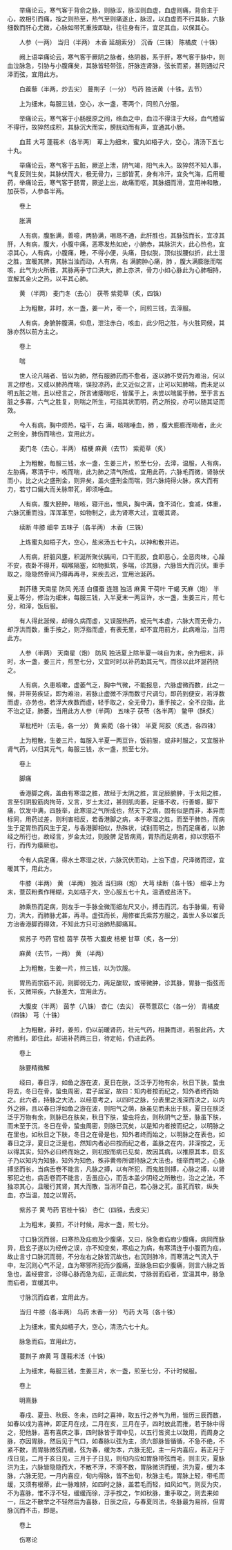 <!-- { "loadSidebar": true } -->
　　举痛论云，寒气客于背俞之脉，则脉涩，脉涩则血虚，血虚则痛，背俞主于心，故相引而痛，按之则热至，热气至则痛遂止，脉涩，以血虚而不行其脉，六脉细数而肝心尤微，心脉如带芤重按即缺，往往身有汗，宜足其血，以保其心。

　　人参（一两） 当归（半两） 木香 延胡索分） 沉香（三铢） 陈橘皮（十铢）

　　阙上语举痛论云，寒气客于厥阴之脉者，络阴器，系于肝，寒气客于脉中，则血泣脉急，引胁与小腹痛矣，其脉皆轻带弦，肝脉连肾脉，弦长而紧，甚则通过尺泽而弦，宜用此方。

　　白蒺藜（半两，炒去尖） 蔓荆子（一分） 芍药 独活黄（十铢，去节）

　　上为细末，每服三钱，空心，水一盏，枣两个，同煎八分服。

　　举痛论云，寒气客于小肠膜原之间，络血之中，血泣不得注于大经，血气稽留不得行，故猝然成积，其脉沉大而实，膀胱动而有声，宜通其小肠。

　　血茸 大芎 蓬莪术（各半两） 萆上为细末，蜜丸如梧子大，空心，清汤下五七十丸。

　　举痛论云，寒气客于五脏，厥逆上泄，阴气竭，阳气未入。故猝然不知人事，气复反则生矣，其脉伏而大，极无骨力，三部皆芤，身有冷汗，宜灸气海，后用暖药，举痛论云，寒气客于肠胃，厥逆上出，故痛而呕，其脉细而滑，宜用神和散，加茯苓，人参各半两。

　　卷上

　　胀满

　　人有病，腹胀满，善噫，两胁满，咽鬲不通，此肝胜也，其脉弦而长，宜凉其肝，人有病，腹大，小腹中痛，恶寒发热如疟，小腑赤，其脉洪大，此心热也，宜凉其心，人有病，小腹痛，睡，不得小便，头痛，目似脱，顶似拔腰似折，此土湿之胜，宜暖其脾，其脉当浊而动，人有病，右 满腑肿心痛，肺 ，腹大满膨胀而喘咳，此气为火所胜，其脉两手寸口洪大，肺上亦洪，骨力小如心脉此为心肺相持，宜解其金火之热，以平其心肺。

　　黄 （半两） 麦门冬（去心） 茯苓 紫菀草（炙，四铢）

　　上为粗散，非时，水一盏，姜一片，枣一个，同煎三钱，去滓服。

　　人有病，身腑肿腹满，仰息，泄注赤白，咳血，此少阳之胜，与火胜同候，其脉亦然以前方主之。

　　卷上

　　喘

　　世人论凡喘者、皆以为肺，然有服肺药而不愈者，遂以肺不受药为难治，何以言之缪也，又或以肺热而喘，误投凉药，此又近似之言，止可以知肺喘，而未足以明五脏之喘，且以经言之，所言诸痿喘呕，皆属于上，未尝以喘属于肺，至于言五脏之多寡，六气之胜复，则喘之所生，可指其状而明，药之所投，亦可以随其证而效。

　　今人有病，胸中烦热，嗌干，右 满，咳喘唾血，肺 ，腹大膨膨而喘者，此火之刑金，肺伤而喘也，宜用此方。

　　麦门冬（去心，半两） 桔梗 麻黄（去节） 紫菀草（炙）

　　上为粗散，每服三钱，水一盏，生姜三片，煎至七分，去滓，温服，人有病，左胁痛，寒清于中，咳而喘，此为肺之清气所成，宜用此药，六脉毛而微，肾脉伏而小，比之火之盛刑金，则异矣，盖火盛刑金而喘，则六脉纯得火脉，疾大而有力，若寸口偏大而关脉带芤，即须唾血。

　　人有病，腹大胫肿，喘咳，寝汗出，憎风，胸中满，食不消化，食减，体重，六脉沉重而浊，浑浑革至，如物制之，此为肾寒大过，宜暖其肾。

　　续断 牛膝 细辛 五味子（各半两） 木香（三铢）

　　上炼蜜丸如梧子大，空心，盐米汤五七十丸，以神和散并进。

　　人有病，肝脏风壅，积涎所聚伏膈间，口干而胶，食即恶心，全恶肉味，心躁不安，夜卧不得开，咽喉隔塞，如物抵筑，多喘，诊其脉，六脉皆大而沉伏。重手取之，隐隐然骨间乃得再再寻，来疾去迟，宜用治涎药。

　　荆芥穗 天南星 防风 羌活 白僵蚕 连翘 独活 麻黄 干荷叶 干蝎 天麻（炮） 半夏上等分，修治为细末，每服三钱，入半夏末一两豆许，水一盏，生姜三片，煎七分，和滓，饭后服。

　　有人得此涎候，却缘久病而虚，又误服热药，或元气本虚，六脉大而无骨力，却浮洪而数，重手按之，则浮指而虚，有表无里，却不宜用前方，此病难治，当用此方。

　　人参（半两） 天南星（炮） 防风 独活夏上除半夏一味自为末，余为细末，非时，水一盏，姜三片，煎至七分，又宜时时以补药助其元气，而徐以此坏涎药挠之。

　　人有病，久患咳嗽，虚萎气乏，胸中气微，不能报息，六脉虚微而数，此之一候，并带劳疾证，即为难治，若脉止虚微不浮而数寸尺调匀，即药到便安，若浮数而虚，亦劳也，若浮大疾数而虚，轻手取之，全无骨力，重手按之，全不应指，此不治之证，肺萎，当用此方人参（半两） 五味子 茯苓（各半两） 鳖甲（酥炙）

　　草枇杷叶（去毛，各一分） 黄 紫菀（各十铢） 半夏 阿胶（炙透，各四铢）

　　上为粗散，生姜三片，每服入半夏一两豆许，饭前服，或非时服之，又宜服补肾气药，以归其元气，每服三钱，水一盏，煎至七分。

　　卷上

　　脚痛

　　香港脚之病，盖由有寒湿之胜，故经于太阴之胜，言足胫腑肿，于太阳之胜，言至引阴股筋肉拘苛，又言，岁土太过，甚则肌肉萎，足痿不收，行善螈，脚下痛，饮发中满，四肢举，此寒湿之气所成也，然天下之病，固有似是而非，本异而标同，用药过差，则利害相反，若香港脚之病，本于寒湿之胜，而至于肺热，而病生于足胃热而风生于足，与香港脚相似，热殊状，试别而明之，热而足痛者，以肺经之所行也，故经言，岁金太过，则股髀 足皆病焉，胃热而足病者，抑以宗筋不行，而传为痿厥也。

　　今有人病足痛，得水土寒湿之状，六脉沉伏而动，上浊下虚，尺泽微而涩，宜暖其下，用此方。

　　牛膝（半两） 黄 （半两） 独活 当归麻（炮） 大芎 续断（各十铢） 细辛上为末，薏苡粉煮作稀糊，丸如梧子大，空心服五七十丸，温酒或盐汤下。

　　肺乘热而足病，则左手一手脉全微而细左尺又小，搏击而沉，右手脉偏，有骨力，洪大，而肺脉尤甚，再寻。虚弦而长，用修崔氏紫苏方服之，盖世人多以崔氏方治香港脚而得效，不知此方只可治肺热脚痛耳。

　　紫苏子 芍药 官桂 茵芋 茯苓 大腹皮 桔梗 甘草（炙，各一分）

　　麻黄（去节，一两） 黄 （半两）

　　上为粗散，生姜一片，煎三钱，以为饮服。

　　胃热而宗筋不润，则脚弱无力，两足酸软，或带微肿，诊其脉，胃脉一指弦而长，又微带疾，六脉差大，宜用此方。

　　大腹皮（半两） 茵芋（八铢） 杏仁（去尖） 茯苓薏苡仁（各一分） 青橘皮（四铢） 芎（十铢）

　　上为粗散，非时，姜煎，仍以前暖肾药，壮元气药，相兼而进，若服此药，大府微利，即住此，却进补药两三日，待定帖，仍进此药。

　　卷上

　　脉要精微解

　　经曰，春日浮，如鱼之游在波，夏日在肤，泛泛乎万物有余，秋日下肤，蛰虫将去，冬日在骨，蛰虫周密，君子居室，故曰：知内者按而纪之，知外者终而始之。此六者，持脉之大法，以经意考之，以四时之脉，分表里之浅深而决之，以内外之辨，且以春日浮如鱼之游在波，则阳气之萌，脉虽见而未出于肤，夏日在肤泛泛乎万物有余，则脉已在肤矣，秋日下肤，蛰虫将去，则秋阴气之至，脉虽下肤，而未至于沉，冬日在骨，蛰虫周密，则脉已沉矣，以是知内者按而纪之，以明脉之在里也，如秋日之下肤，冬日之在骨是也，知外者终而始之，以明脉之在表也，如春日之浮，夏日之泛是也，然知内者必曰按而纪之者，盖脉之在内，非深按之，无以得其实，知外必曰终而始之，则初按而病已见矣，故因其病，以推原其本，启玄子乃以知内为知脉，知外为知色，殊非黄帝所谓持脉之大法也，细举而明之，心脉搏坚而长，当病舌卷不能言，凡脉之搏，以有所犯，而鬼胜则搏，心脉之搏，以肾邪犯之也，病舌卷而不能言，舌虽应心，而舌本盖少阴经之所散也，治之之法，不独凉其心，且暖行其肾，其大而散，当消环自己，若心脉之芤，虽芤而软，纵失血，亦当温，加之以胃药。

　　紫苏子 黄 芍药 官桂十铢） 杏仁（四铢，去皮尖）

　　上为粗末，姜煎，不计时候，用水一盏，煎七分。

　　寸口脉沉而弱，曰寒热及疝瘕及少腹痛，又曰，脉急者疝瘕少腹痛，病同而脉异，启玄子遂以为经传之误，亦不知变矣，寒疝之为病，有寒清连于小腹而为疝，故止言寸口脉沉而弱，不分左右之脉皆沉故也，右沉则肺冷，而寒清之气流入于中，左沉则心气不足，血为寒邪所犯而少腹痛，至脉急曰疝少腹痛，则言六脉之皆急也，盖经尝言，诊得心脉而急为疝，正谓此矣，寸脉弱而疝者，宜温其中，脉急而疝者，宜缓其中。

　　寸脉沉而疝者，宜用此方。

　　当归 牛膝（各半两） 乌药 木香一分） 芍药 大芎（各十铢）

　　上为细末，蜜丸如梧子大，空心，清汤六七十丸。

　　脉急而疝，宜用此方。

　　蔓荆子 麻黄 芎 蓬莪术活（十铢）

　　上为细末，每服三钱，生姜三片，水一盏，煎至七分，不计时候服。

　　卷上

　　明熹脉

　　春戌、夏丑、秋辰、冬未，四时之喜神，取五行之养气为用，皆历三辰而数，如春以戌为喜神，即正月在戌，二月在亥，三月在子，四时放此而推，若于脉中得之，犯他脉，喜有喜庆之事，四时脉皆于胃中见，以五行皆资土以致用，而周身之脉，亦因胃脉，然后见于气口，如春脉以弦为主，须六部脉皆循循，不急不绝，不紧不数，而胃脉微弦而缓，弦为春，缓为本，六脉无犯，主一月内喜应，若正月于戌日见，二月于亥日见，三月于子日见，则旬内应如胃脉带弦而毛，则主灾，夏脉洪为主，六脉皆隐隐而大，不散不浮，不滑不数，胃脉微洪而缓，洪为夏，缓为本脉，六脉无犯，一月内喜应，旬内得脉，皆不出旬，秋脉主毛，胃脉上轻，带毛而缓，又须有根蒂，此一脉难辨，如四时之脉，盖若毛而轻，如风如气，则反为灾，不为喜脉，惟不浮不轻，缓缓而徐，浮手按之，乍如秋脉，重手取之，则去来如一，压之不散举之不轻然后为喜脉，日辰之应，与春夏同法，冬脉最为易辨，但胃脉沉而不击，即是。

　　卷上

　　伤寒论

